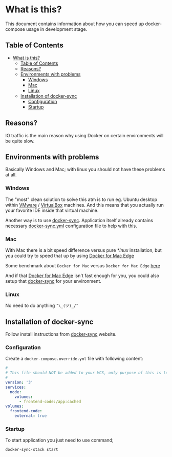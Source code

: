 # What is this?

This document contains information about how you can speed up docker-compose 
usage in development stage.

## Table of Contents

* [What is this?](#what-is-this)
   * [Table of Contents](#table-of-contents)
   * [Reasons?](#reasons)
   * [Environments with problems](#environments-with-problems)
      * [Windows](#windows)
      * [Mac](#mac)
      * [Linux](#linux)
   * [Installation of docker-sync](#installation-of-docker-sync)
      * [Configuration](#configuration)
      * [Startup](#startup)

## Reasons?

IO traffic is the main reason why using Docker on certain environments
will be quite slow. 

## Environments with problems

Basically Windows and Mac; with linux you should not have these problems at all.

### Windows

The "most" clean solution to solve this atm is to run eg. Ubuntu desktop within
[VMware](https://www.vmware.com/) / [VirtualBox](https://www.virtualbox.org/) 
machines. And this means that you actually run your favorite IDE inside that
virtual machine.

Another way is to use [docker-sync](#installation-of-docker-sync). Application 
itself already contains necessary [docker-sync.yml](../docker-sync.yml) 
configuration file to help with this.

### Mac 

With Mac there is a bit speed difference versus pure _*inux_ installation, but
you could try to speed that up by using [Docker for Mac Edge](https://docs.docker.com/docker-for-mac/edge-release-notes/)

Some benchmark about `Docker for Mac` versus `Docker for Mac Edge`
[here](https://medium.com/@somwhatparanoid/tweaking-docker-for-mac-performance-for-php-and-symfony-b63f3395a1da)

And if that [Docker for Mac Edge](https://docs.docker.com/docker-for-mac/edge-release-notes/)
isn't fast enough for you, you could also setup that [docker-sync](#installation-of-docker-sync)
for your environment.

### Linux

No need to do anything `¯\_(ツ)_/¯`

## Installation of docker-sync

Follow install instructions from [docker-sync](http://docker-sync.io/)
website.

### Configuration

Create a `docker-compose.override.yml` file with following content:

```yaml
#
# This file should NOT be added to your VCS, only purpose of this is to override those volumes with docker-sync.yml config
#
version: '3'
services:
  node:
    volumes:
      - frontend-code:/app:cached
volumes:
  frontend-code:
    external: true
```

### Startup

To start application you just need to use command; 

```bash
docker-sync-stack start
```
